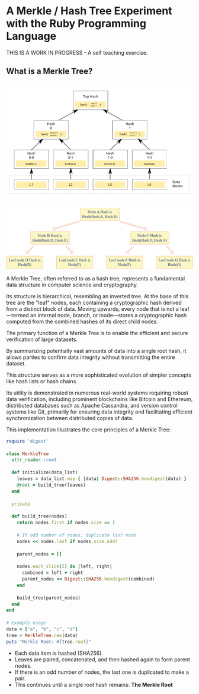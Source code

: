 # A Merkle / Hash Tree Experiment with the Ruby Programming Language

THIS IS A WORK IN PROGRESS - A self teaching exercise.

## What is a Merkle Tree?

![hash_tree.png](./images/hash_tree.png)

![merkle-tree-structure.png](./images/merkle-tree-structure.png)

A Merkle Tree, often referred to as a hash tree, represents a fundamental data structure in computer science and cryptography. 

Its structure is hierarchical, resembling an inverted tree. At the base of this tree are the "leaf" nodes, each containing a cryptographic hash derived from a distinct block of data. Moving upwards, every node that is not a leaf—termed an internal node, branch, or inode—stores a cryptographic hash computed from the combined hashes of its direct child nodes.

The primary function of a Merkle Tree is to enable the efficient and secure verification of large datasets. 

By summarizing potentially vast amounts of data into a single root hash, it allows parties to confirm data integrity without transmitting the entire dataset. 

This structure serves as a more sophisticated evolution of simpler concepts like hash lists or hash chains. 

Its utility is demonstrated in numerous real-world systems requiring robust data verification, including prominent blockchains like Bitcoin and Ethereum, distributed databases such as Apache Cassandra, and version control systems like Git, primarily for ensuring data integrity and facilitating efficient synchronization between distributed copies of data.

This implementation illustrates the core principles of a Merkle Tree:

```ruby
require 'digest'

class MerkleTree
  attr_reader :root

  def initialize(data_list)
    leaves = data_list.map { |data| Digest::SHA256.hexdigest(data) }
    @root = build_tree(leaves)
  end

  private

  def build_tree(nodes)
    return nodes.first if nodes.size == 1

    # If odd number of nodes, duplicate last node
    nodes << nodes.last if nodes.size.odd?

    parent_nodes = []

    nodes.each_slice(2) do |left, right|
      combined = left + right
      parent_nodes << Digest::SHA256.hexdigest(combined)
    end

    build_tree(parent_nodes)
  end
end

# Example usage
data = ["a", "b", "c", "d"]
tree = MerkleTree.new(data)
puts "Merkle Root: #{tree.root}"

```

- Each data item is hashed (SHA256).
- Leaves are paired, concatenated, and then hashed again to form parent nodes.
- If there is an odd number of nodes, the last one is duplicated to make a pair.
- This continues until a single root hash remains: 
**The Merkle Root**


